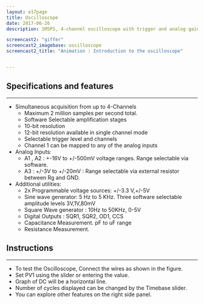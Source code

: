 ```yaml
---
layout: e17page
title: Oscilloscope
date: 2017-06-26
description: 1MSPS, 4-channel oscilloscope with trigger and analog gain

screencast2: "giffer"
screencast2_imagebase: oscilloscope
screencast2_title: "Animation : Introduction to the oscilloscope"


---
```



## Specifications and features
---
* Simultaneous acquisition from up to 4-Channels
  * Maximum 2 million samples per second total.
  * Software Selectable amplification stages
  * 10-bit resolution
  * 12-bit resolution available in single channel mode
  * Selectable trigger level and channels
  * Channel 1 can be mapped to any of the analog inputs
* Analog Inputs:
  * A1 , A2 : +-16V to +/-500mV voltage ranges. Range selectable via software.
  * A3 : +/-3V to +/-20mV : Range selectable via external resistor between Rg and GND.
* Additional utilities:  
  * 2x Programmable voltage sources: +/-3.3 V,+/-5V
  * Sine wave generator: 5 Hz to 5 KHz. Three software selectable amplitude levels 3V,1V,80mV
  * Square Wave generator : 10Hz to 50KHz, 0-5V
  * Digital Outputs : SQR1, SQR2, OD1, CCS
  * Capacitance Measurement. pF to uF range
  * Resistance Measurement.

## Instructions
___
- To test the Oscilloscope, Connect the wires  as shown in the figure.
- Set PV1 using the slider or entering the value.
- Graph of DC will be a horizontal line.
- Number of cycles displayed can be changed by the Timebase slider.
- You can explore other features on the right side panel.



